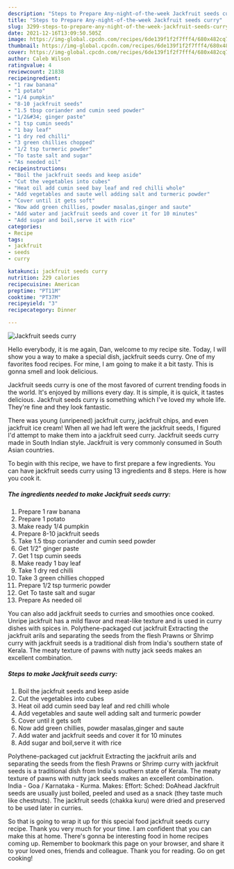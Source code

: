 ```yaml
---
description: "Steps to Prepare Any-night-of-the-week Jackfruit seeds curry"
title: "Steps to Prepare Any-night-of-the-week Jackfruit seeds curry"
slug: 3299-steps-to-prepare-any-night-of-the-week-jackfruit-seeds-curry
date: 2021-12-16T13:09:50.505Z
image: https://img-global.cpcdn.com/recipes/6de139f1f2f7fff4/680x482cq70/jackfruit-seeds-curry-recipe-main-photo.jpg
thumbnail: https://img-global.cpcdn.com/recipes/6de139f1f2f7fff4/680x482cq70/jackfruit-seeds-curry-recipe-main-photo.jpg
cover: https://img-global.cpcdn.com/recipes/6de139f1f2f7fff4/680x482cq70/jackfruit-seeds-curry-recipe-main-photo.jpg
author: Caleb Wilson
ratingvalue: 4
reviewcount: 21838
recipeingredient:
- "1 raw banana"
- "1 potato"
- "1/4 pumpkin"
- "8-10 jackfruit seeds"
- "1.5 tbsp coriander and cumin seed powder"
- "1/2&#34; ginger paste"
- "1 tsp cumin seeds"
- "1 bay leaf"
- "1 dry red chilli"
- "3 green chillies chopped"
- "1/2 tsp turmeric powder"
- "To taste salt and sugar"
- "As needed oil"
recipeinstructions:
- "Boil the jackfruit seeds and keep aside"
- "Cut the vegetables into cubes"
- "Heat oil add cumin seed bay leaf and red chilli whole"
- "Add vegetables and saute well adding salt and turmeric powder"
- "Cover until it gets soft"
- "Now add green chillies, powder masalas,ginger and saute"
- "Add water and jackfruit seeds and cover it for 10 minutes"
- "Add sugar and boil,serve it with rice"
categories:
- Recipe
tags:
- jackfruit
- seeds
- curry

katakunci: jackfruit seeds curry 
nutrition: 229 calories
recipecuisine: American
preptime: "PT11M"
cooktime: "PT37M"
recipeyield: "3"
recipecategory: Dinner

---
```



![Jackfruit seeds curry](https://img-global.cpcdn.com/recipes/6de139f1f2f7fff4/680x482cq70/jackfruit-seeds-curry-recipe-main-photo.jpg)

Hello everybody, it is me again, Dan, welcome to my recipe site. Today, I will show you a way to make a special dish, jackfruit seeds curry. One of my favorites food recipes. For mine, I am going to make it a bit tasty. This is gonna smell and look delicious.

Jackfruit seeds curry is one of the most favored of current trending foods in the world. It's enjoyed by millions every day. It is simple, it is quick, it tastes delicious. Jackfruit seeds curry is something which I've loved my whole life. They're fine and they look fantastic.

There was young (unripened) jackfruit curry, jackfruit chips, and even jackfruit ice cream! When all we had left were the jackfruit seeds, I figured I&#39;d attempt to make them into a jackfruit seed curry. Jackfruit seeds curry made in South Indian style. Jackfruit is very commonly consumed in South Asian countries.


To begin with this recipe, we have to first prepare a few ingredients. You can have jackfruit seeds curry using 13 ingredients and 8 steps. Here is how you cook it.

<!--inarticleads1-->

##### The ingredients needed to make Jackfruit seeds curry:

1. Prepare 1 raw banana
1. Prepare 1 potato
1. Make ready 1/4 pumpkin
1. Prepare 8-10 jackfruit seeds
1. Take 1.5 tbsp coriander and cumin seed powder
1. Get 1/2&#34; ginger paste
1. Get 1 tsp cumin seeds
1. Make ready 1 bay leaf
1. Take 1 dry red chilli
1. Take 3 green chillies chopped
1. Prepare 1/2 tsp turmeric powder
1. Get To taste salt and sugar
1. Prepare As needed oil


You can also add jackfruit seeds to curries and smoothies once cooked. Unripe jackfruit has a mild flavor and meat-like texture and is used in curry dishes with spices in. Polythene-packaged cut jackfruit Extracting the jackfruit arils and separating the seeds from the flesh Prawns or Shrimp curry with jackfruit seeds is a traditional dish from India&#39;s southern state of Kerala. The meaty texture of pawns with nutty jack seeds makes an excellent combination. 

<!--inarticleads2-->

##### Steps to make Jackfruit seeds curry:

1. Boil the jackfruit seeds and keep aside
1. Cut the vegetables into cubes
1. Heat oil add cumin seed bay leaf and red chilli whole
1. Add vegetables and saute well adding salt and turmeric powder
1. Cover until it gets soft
1. Now add green chillies, powder masalas,ginger and saute
1. Add water and jackfruit seeds and cover it for 10 minutes
1. Add sugar and boil,serve it with rice


Polythene-packaged cut jackfruit Extracting the jackfruit arils and separating the seeds from the flesh Prawns or Shrimp curry with jackfruit seeds is a traditional dish from India&#39;s southern state of Kerala. The meaty texture of pawns with nutty jack seeds makes an excellent combination. India - Goa / Karnataka - Kurma. Makes: Effort: Sched: DoAhead Jackfruit seeds are usually just boiled, peeled and used as a snack (they taste much like chestnuts). The jackfruit seeds (chakka kuru) were dried and preserved to be used later in curries. 

So that is going to wrap it up for this special food jackfruit seeds curry recipe. Thank you very much for your time. I am confident that you can make this at home. There's gonna be interesting food in home recipes coming up. Remember to bookmark this page on your browser, and share it to your loved ones, friends and colleague. Thank you for reading. Go on get cooking!
